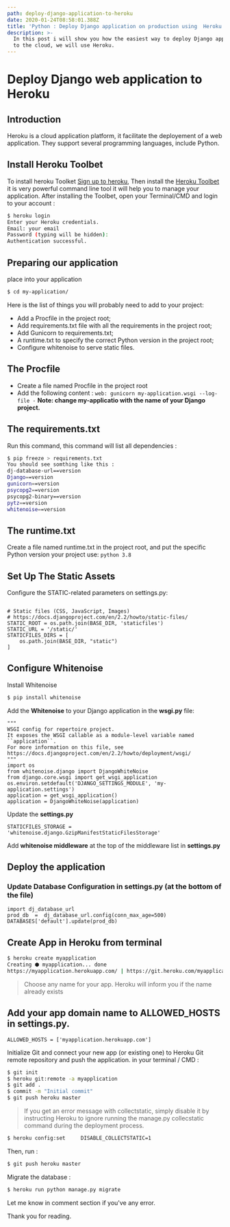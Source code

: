 ```yaml
---
path: deploy-django-application-to-heroku
date: 2020-01-24T08:58:01.388Z
title: 'Python : Deploy Django application on production using  Heroku'
description: >-
  In this post i will show you how the easiest way to deploy Django application
  to the cloud, we will use Heroku.
---
```

# Deploy Django web application to Heroku
## Introduction
Heroku is a cloud application platform, it facilitate the deployement of a web application.
They support several programming languages, include Python.
## Install Heroku Toolbet
To install heroku Toolket [Sign up to heroku](https://signup.heroku.com/),
Then install the [Heroku Toolbet](https://toolbelt.heroku.com/) it is very powerful command line tool it will help you to manage your application.
After installing the Toolbet, open your Terminal/CMD and login to your account :
```sh
$ heroku login
Enter your Heroku credentials.
Email: your email
Password (typing will be hidden):
Authentication successful.
```
## Preparing our application
place into your application
```sh
$ cd my-application/
```
Here is the list of things you will probably need to add to your project:

- Add a Procfile in the project root;
- Add requirements.txt file with all the requirements in the project root;
- Add Gunicorn to requirements.txt;
- A runtime.txt to specify the correct Python version in the project root;
- Configure whitenoise to serve static files.

## The Procfile
- Create a file named Procfile in the project root 
- Add the following content :
```web: gunicorn my-application.wsgi --log-file -```
**Note: change my-applicatio with the name of your Django project.**
## The requirements.txt
Run this command, this command will list all dependencies :
```sh
$ pip freeze > requirements.txt
You should see somthing like this :
dj-database-url==version
Django==version
gunicorn==version
psycopg2==version
psycopg2-binary==version
pytz==version
whitenoise==version
```

## The runtime.txt
Create a file named runtime.txt in the project root, and put the specific Python version your project use:
``` python 3.8 ```
## Set Up The Static Assets
Configure the STATIC-related parameters on settings.py:
```

# Static files (CSS, JavaScript, Images)
# https://docs.djangoproject.com/en/2.2/howto/static-files/
STATIC_ROOT = os.path.join(BASE_DIR, 'staticfiles')
STATIC_URL = '/static/'
STATICFILES_DIRS = [
    os.path.join(BASE_DIR, "static")
]
```
## Configure Whitenoise
Install Whitenoise
```sh
$ pip install whitenoise
```
Add the **Whitenoise** to your Django application in the **wsgi.py** file:
```
"""
WSGI config for repertoire project.
It exposes the WSGI callable as a module-level variable named ``application``.
For more information on this file, see
https://docs.djangoproject.com/en/2.2/howto/deployment/wsgi/
"""
import os
from whitenoise.django import DjangoWhiteNoise
from django.core.wsgi import get_wsgi_application
os.environ.setdefault('DJANGO_SETTINGS_MODULE', 'my-application.settings')
application = get_wsgi_application()
application = DjangoWhiteNoise(application)
```
Update the **settings.py**
```
STATICFILES_STORAGE = 'whitenoise.django.GzipManifestStaticFilesStorage'
```
Add **whitenoise middleware** at the top of the middleware list in **settings.py**
## Deploy the application
### Update Database Configuration in settings.py (at the bottom of the file)
```
import dj_database_url 
prod_db  =  dj_database_url.config(conn_max_age=500)
DATABASES['default'].update(prod_db)
```
## Create App in Heroku from terminal
```sh
$ heroku create myapplication
Creating ⬢ myapplication... done
https://myapplication.herokuapp.com/ | https://git.heroku.com/myapplication.git
```
> Choose any name for your app. Heroku will inform you if the name already exists
## Add your app domain name to ALLOWED_HOSTS in settings.py.
```
ALLOWED_HOSTS = ['myapplication.herokuapp.com']
```
Initialize Git and connect your new app (or existing one) to Heroku Git remote repository and push the application.
in your terminal / CMD :
```sh
$ git init
$ heroku git:remote -a myapplication
$ git add .
$ commit -m "Initial commit"
$ git push heroku master
```
> If you get an error message with collectstatic, simply disable it by instructing Heroku to ignore running the manage.py collecstatic command during the deployment process.
```sh
$ heroku config:set     DISABLE_COLLECTSTATIC=1  
```
Then, run :
```sh
$ git push heroku master
```
Migrate the database :
```sh
$ heroku run python manage.py migrate
```
Let me know in comment section if you've any error.

Thank you for reading.
